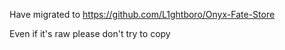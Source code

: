 Have migrated to https://github.com/L1ghtboro/Onyx-Fate-Store

Even if it's raw please don't try to copy
